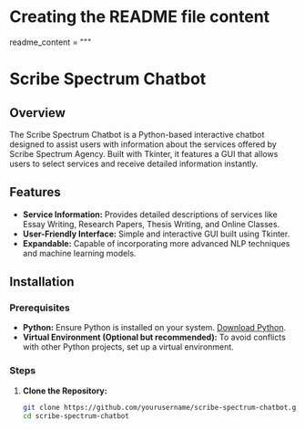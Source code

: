# Creating the README file content
readme_content = """
# Scribe Spectrum Chatbot

## Overview
The Scribe Spectrum Chatbot is a Python-based interactive chatbot designed to assist users with information about the services offered by Scribe Spectrum Agency. Built with Tkinter, it features a GUI that allows users to select services and receive detailed information instantly.

## Features
- **Service Information:** Provides detailed descriptions of services like Essay Writing, Research Papers, Thesis Writing, and Online Classes.
- **User-Friendly Interface:** Simple and interactive GUI built using Tkinter.
- **Expandable:** Capable of incorporating more advanced NLP techniques and machine learning models.

## Installation

### Prerequisites
- **Python:** Ensure Python is installed on your system. [Download Python](https://www.python.org/downloads/).
- **Virtual Environment (Optional but recommended):** To avoid conflicts with other Python projects, set up a virtual environment.

### Steps

1. **Clone the Repository:**
   ```bash
   git clone https://github.com/yourusername/scribe-spectrum-chatbot.git
   cd scribe-spectrum-chatbot
